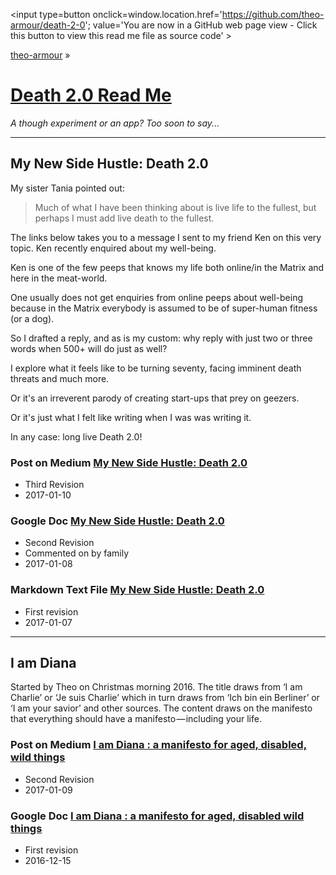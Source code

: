 <span style=display:none; >[You are now in a GitHub source code view - click this link to view Read Me file as a web page]
( http://theo-armour.github.io/death-2-0/#README.md "View file as a web page." ) </span>
<input type=button onclick=window.location.href='https://github.com/theo-armour/death-2-0';
value='You are now in a GitHub web page view - Click this button to view this read me file as source code' >

[theo-armour]( https://theo-armour.github.io ) &raquo;

[Death 2.0 Read Me]( https://theo-armour.github.io/death-2-0/index.html#readme.md )
===

_A though experiment or an app? Too soon to say..._

***

## My New Side Hustle: Death 2.0

My sister Tania pointed out:

> Much of what I have been thinking about is live life to the fullest, but perhaps I must add live death to the fullest.

The links below takes you to a message I sent to my friend Ken on this very topic. Ken recently enquired about my well-being.

Ken is one of the few peeps that knows my life both online/in the Matrix and here in the meat-world.

One usually does not get enquiries from online peeps about well-being because in the Matrix everybody is assumed to be of super-human fitness (or a dog).

So I drafted a reply, and as is my custom: why reply with just two or three words when 500+ will do just as well?

I explore what it feels like to be turning seventy, facing imminent death threats and much more.

Or it's an irreverent parody of creating start-ups that prey on geezers.

Or it's just what I felt like writing when I was was writing it.

In any case: long live Death 2.0!

### Post on Medium [My New Side Hustle: Death 2.0]( https://medium.com/@ta/my-new-side-hustle-death-2-0-490449d12e2d#.o5je3hqpd )

* Third Revision
* 2017-01-10


### Google Doc [My New Side Hustle: Death 2.0]( https://docs.google.com/document/d/16iu25gcOMw4DiI-fioG_ugFdFH7VXcABZzyJN_E8WHk )
* Second Revision
* Commented on by family
* 2017-01-08


### Markdown Text File [My New Side Hustle: Death 2.0]( index.html#posts/2017-01-07-my-new-side-hustle-death-2-0.md )

* First revision
* 2017-01-07

***

## I am Diana

Started by Theo on Christmas morning 2016.
The title draws from ‘I am Charlie’ or ‘Je suis Charlie’ which in turn draws from ‘Ich bin ein Berliner’ or ‘I am your savior’ and other sources.
The content draws on the manifesto that everything should have a manifesto — including your life.

### Post on Medium [I am Diana : a manifesto for aged, disabled, wild things]( https://medium.com/@ta/i-am-diana-a-manifesto-for-aged-disabled-wild-things-7844d794e922#.5jhxhy9g1 )

* Second Revision
* 2017-01-09

### Google Doc [I am Diana : a manifesto for aged, disabled wild things]( https://docs.google.com/document/d/18iNUcTPwfJWYvRLBiuvPUsC-79alsS0GYNuh6FCnLZE )

* First revision
* 2016-12-15